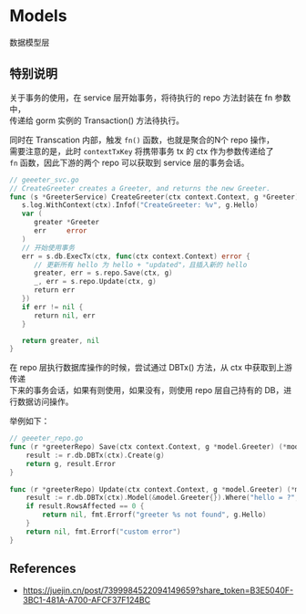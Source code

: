 # Models

数据模型层

## 特别说明

关于事务的使用，在 service 层开始事务，将待执行的 repo 方法封装在 fn 参数中，  
传递给 gorm 实例的 Transaction() 方法待执行。

同时在 Transcation 内部，触发 `fn()` 函数，也就是聚合的N个 repo 操作，  
需要注意的是，此时 `contextTxKey` 将携带事务 tx 的 ctx 作为参数传递给了  
`fn` 函数，因此下游的两个 repo 可以获取到 service 层的事务会话。

```go
// geeeter_svc.go
// CreateGreeter creates a Greeter, and returns the new Greeter.
func (s *GreeterService) CreateGreeter(ctx context.Context, g *Greeter) (*Greeter, error) {
   s.log.WithContext(ctx).Infof("CreateGreeter: %v", g.Hello)
   var (
      greater *Greeter
      err     error
   )
   // 开始使用事务
   err = s.db.ExecTx(ctx, func(ctx context.Context) error {
      // 更新所有 hello 为 hello + "updated"，且插入新的 hello
      greater, err = s.repo.Save(ctx, g)
      _, err = s.repo.Update(ctx, g)
      return err
   })
   if err != nil {
      return nil, err
   }

   return greater, nil
}
```

在 repo 层执行数据库操作的时候，尝试通过 DBTx() 方法，从 ctx 中获取到上游传递  
下来的事务会话，如果有则使用，如果没有，则使用 repo 层自己持有的 DB，进行数据访问操作。

举例如下：

```go
// geeeter_repo.go
func (r *greeterRepo) Save(ctx context.Context, g *model.Greeter) (*model.Greeter, error) {
    result := r.db.DBTx(ctx).Create(g)
    return g, result.Error
}
​
func (r *greeterRepo) Update(ctx context.Context, g *model.Greeter) (*model.Greeter, error) {
    result := r.db.DBTx(ctx).Model(&model.Greeter{}).Where("hello = ?", g.Hello).Update("hello", g.Hello+"updated")
    if result.RowsAffected == 0 {
        return nil, fmt.Errorf("greeter %s not found", g.Hello)
    }
    return nil, fmt.Errorf("custom error")
}
```

## References

- https://juejin.cn/post/7399984522094149659?share_token=B3E5040F-3BC1-481A-A700-AFCF37F124BC
